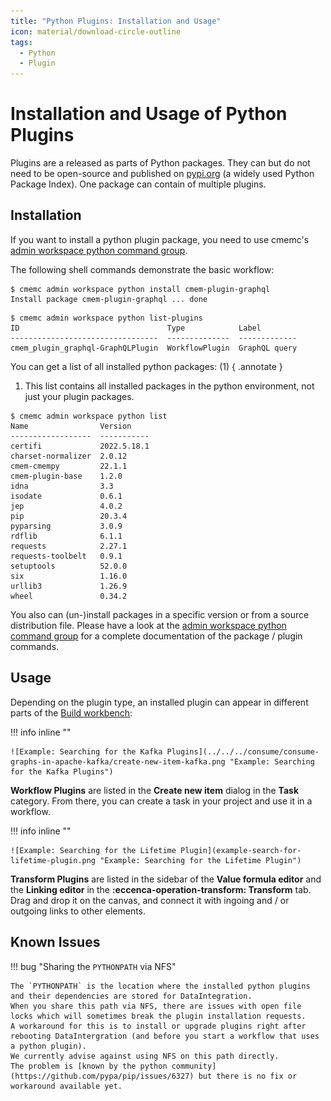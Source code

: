 ```yaml
---
title: "Python Plugins: Installation and Usage"
icon: material/download-circle-outline
tags:
  - Python
  - Plugin
---
```

# Installation and Usage of Python Plugins

Plugins are a released as parts of Python packages.
They can but do not need to be open-source and published on [pypi.org](https://pypi.org/search/?q=%22cmem-plugin-%22) (a widely used Python Package Index). One package can contain of multiple plugins.

## Installation

If you want to install a python plugin package, you need to use cmemc's [admin workspace python command group](../../../automate/cmemc-command-line-interface/command-reference/admin/workspace/python/index.md).

The following shell commands demonstrate the basic workflow:

```shell-session title="Install a plugin package from pypi.org:"
$ cmemc admin workspace python install cmem-plugin-graphql
Install package cmem-plugin-graphql ... done
```

```shell-session title="List installed plugins:"
$ cmemc admin workspace python list-plugins
ID                                 Type            Label
---------------------------------  --------------  -------------
cmem_plugin_graphql-GraphQLPlugin  WorkflowPlugin  GraphQL query
```

You can get a list of all installed python packages: (1)
{ .annotate }

1.   This list contains all installed packages in the python environment, not just your plugin packages.

```shell-session title="List all installed python packages:"
$ cmemc admin workspace python list
Name                Version
------------------  -----------
certifi             2022.5.18.1
charset-normalizer  2.0.12
cmem-cmempy         22.1.1
cmem-plugin-base    1.2.0
idna                3.3
isodate             0.6.1
jep                 4.0.2
pip                 20.3.4
pyparsing           3.0.9
rdflib              6.1.1
requests            2.27.1
requests-toolbelt   0.9.1
setuptools          52.0.0
six                 1.16.0
urllib3             1.26.9
wheel               0.34.2
```

You also can (un-)install packages in a specific version or from a source distribution file.
Please have a look at the [admin workspace python command group](../../../automate/cmemc-command-line-interface/command-reference/admin/workspace/python/index.md) for a complete documentation of the package / plugin commands.

## Usage

Depending on the plugin type, an installed plugin can appear in different parts of the [Build workbench](../../../build/introduction-to-the-user-interface/index.md):

<div style="clear: both" markdown>

!!! info inline ""

    ![Example: Searching for the Kafka Plugins](../../../consume/consume-graphs-in-apache-kafka/create-new-item-kafka.png "Example: Searching for the Kafka Plugins")

**Workflow Plugins** are listed in the **Create new item** dialog in the **Task** category.
From there, you can create a task in your project and use it in a workflow.

</div>

<div style="clear: both" markdown>

!!! info inline ""

    ![Example: Searching for the Lifetime Plugin](example-search-for-lifetime-plugin.png "Example: Searching for the Lifetime Plugin")

**Transform Plugins** are listed in the sidebar of the **Value formula editor** and the **Linking editor** in the **:eccenca-operation-transform: Transform** tab.
Drag and drop it on the canvas, and connect it with ingoing and / or outgoing links to other elements.

</div>

<div style="clear: both" />

## Known Issues

!!! bug "Sharing the `PYTHONPATH` via NFS"

    The `PYTHONPATH` is the location where the installed python plugins and their dependencies are stored for DataIntegration.
    When you share this path via NFS, there are issues with open file locks which will sometimes break the plugin installation requests.
    A workaround for this is to install or upgrade plugins right after rebooting DataIntergration (and before you start a workflow that uses a python plugin).
    We currently advise against using NFS on this path directly.
    The problem is [known by the python community](https://github.com/pypa/pip/issues/6327) but there is no fix or workaround available yet.

